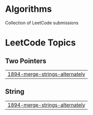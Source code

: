 # Algorithms
Collection of LeetCode submissions

<!---LeetCode Topics Start-->
# LeetCode Topics
## Two Pointers
|  |
| ------- |
| [1894-merge-strings-alternately](https://github.com/singh-vikrant/algorithms/tree/master/1894-merge-strings-alternately) |
## String
|  |
| ------- |
| [1894-merge-strings-alternately](https://github.com/singh-vikrant/algorithms/tree/master/1894-merge-strings-alternately) |
<!---LeetCode Topics End-->